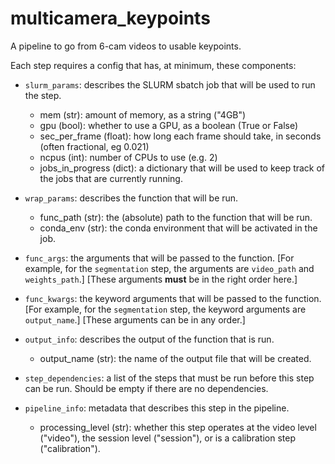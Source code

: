 # multicamera_keypoints
A pipeline to go from 6-cam videos to usable keypoints.

Each step requires a config that has, at minimum, these components:

* `slurm_params`: describes the SLURM sbatch job that will be used to run the step.
    * mem (str): amount of memory, as a string ("4GB")
    * gpu (bool): whether to use a GPU, as a boolean (True or False)
    * sec_per_frame (float): how long each frame should take, in seconds (often fractional, eg 0.021)
    * ncpus (int): number of CPUs to use (e.g. 2)
    * jobs_in_progress (dict): a dictionary that will be used to keep track of the jobs that are currently running.

* `wrap_params`: describes the function that will be run.
    * func_path (str): the (absolute) path to the function that will be run.
    * conda_env (str): the conda environment that will be activated in the job.

* `func_args`: the arguments that will be passed to the function.
    [For example, for the `segmentation` step, the arguments are `video_path` and `weights_path`.]
    [These arguments **must** be in the right order here.]

* `func_kwargs`: the keyword arguments that will be passed to the function.
    [For example, for the `segmentation` step, the keyword arguments are `output_name`.]
    [These arguments can be in any order.]

* `output_info`: describes the output of the function that is run.
    * output_name (str): the name of the output file that will be created.

* `step_dependencies`: a list of the steps that must be run before this step can be run. Should be empty if there are no dependencies.

* `pipeline_info`: metadata that describes this step in the pipeline.
    * processing_level (str): whether this step operates at the video level ("video"),
      the session level ("session"), or is a calibration step ("calibration").